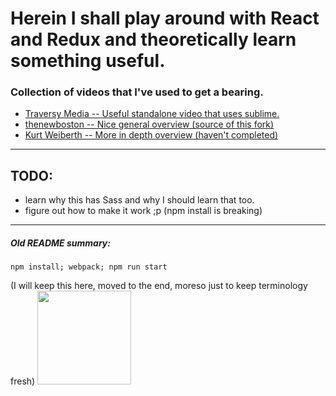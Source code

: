 # Herein I shall play around with React and Redux and theoretically learn something useful.

### Collection of videos that I've used to get a bearing.
- [Traversy Media -- Useful standalone video that uses sublime.](https://www.youtube.com/watch?v=NCshQ290g38)
- [thenewboston -- Nice general overview (source of this fork)](https://www.youtube.com/playlist?list=PL6gx4Cwl9DGBbSLZjvleMwldX8jGgXV6a)
- [Kurt Weiberth -- More in depth overview (haven't completed)](https://www.youtube.com/playlist?list=PLQDnxXqV213JJFtDaG0aE9vqvp6Wm7nBg)

----------

## TODO:
- learn why this has Sass and why I should learn that too.
- figure out how to make it work ;p (npm install is breaking)

----------

##### Old README summary:
```npm install; webpack; npm run start```

(I will keep this here, moved to the end, moreso just to keep terminology fresh)
<img src="http://i.imgur.com/DUiL9yn.png" width="150px" />